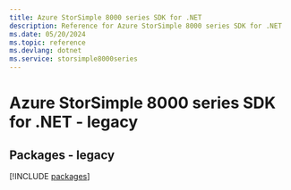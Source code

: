 ```yaml
---
title: Azure StorSimple 8000 series SDK for .NET
description: Reference for Azure StorSimple 8000 series SDK for .NET
ms.date: 05/20/2024
ms.topic: reference
ms.devlang: dotnet
ms.service: storsimple8000series
---
```

# Azure StorSimple 8000 series SDK for .NET - legacy
## Packages - legacy
[!INCLUDE [packages](storsimple-8000-series-index.md)]
